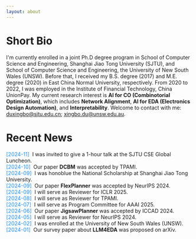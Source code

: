 ```yaml
---
layout: about 
---
```


# Short Bio
I'm currently enrolled in a joint Ph.D degree program in School of Computer Science and Engineering, Shanghai Jiao Tong University (SJTU), and School of Computer Science and Engineering, the University of New South Wales (UNSW). Before that, I received my B.S. degree (2017) and M.E. degree (2020) in East China Normal University, respectively. From 2020 to 2022, I was employed in the Institute of Financial Technology, China UnionPay. My current research interest is **AI for CO (Combinotorial Optimization)**, which includes **Network Alignment**, **AI for EDA (Electronics Design Automation)**, and **Interpretability**. Welcome to contact with me: <u>duxingbo@sjtu.edu.cn</u>; <u>xingbo.du@unsw.edu.au</u>.

# Recent News
<span style="color: #1E90FF;">[2024-11]</span>&nbsp;&nbsp;I was invited to give a 1-hour talk at the SJTU CSE Global Luncheon.  
<span style="color: #1E90FF;">[2024-10]</span>&nbsp;&nbsp;Our paper **DCBM** was accepted by TPAMI.  
<span style="color: #1E90FF;">[2024-09]</span>&nbsp;&nbsp;I was honoblue the National Scholarship at Shanghai Jiao Tong University.  
<span style="color: #1E90FF;">[2024-09]</span>&nbsp;&nbsp;Our paper **FlexPlanner** was accepted by NeurIPS 2024.  
<span style="color: #1E90FF;">[2024-09]</span>&nbsp;&nbsp;I will serve as Reviewer for ICLR 2025.  
<span style="color: #1E90FF;">[2024-08]</span>&nbsp;&nbsp;I will serve as Reviewer for TPAMI.  
<span style="color: #1E90FF;">[2024-07]</span>&nbsp;&nbsp;I will serve as Program Committee for AAAI 2025.  
<span style="color: #1E90FF;">[2024-06]</span>&nbsp;&nbsp;Our paper **JigsawPlanner** was accepted by ICCAD 2024.  
<span style="color: #1E90FF;">[2024-05]</span>&nbsp;&nbsp;I will serve as Reviewer for NeurIPS 2024.  
<span style="color: #1E90FF;">[2024-02]</span>&nbsp;&nbsp;I was enrolled at the University of New South Wales (UNSW).  
<span style="color: #1E90FF;">[2024-01]</span>&nbsp;&nbsp;Our survey paper about **LLM4EDA** was proposed on arXiv.  